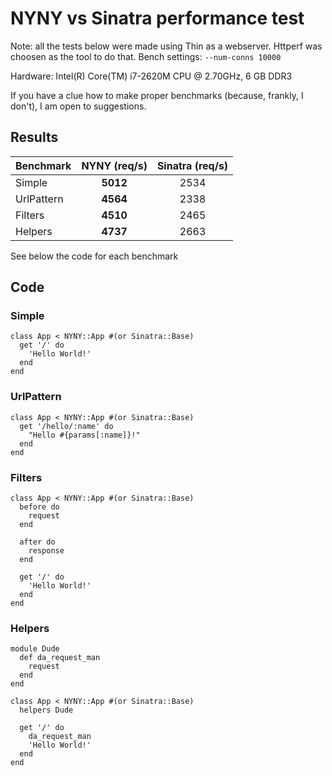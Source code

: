 # NYNY vs Sinatra performance test

Note: all the tests below were made using Thin as a webserver. Httperf was
choosen as the tool to do that. Bench settings: `--num-conns 10000`

Hardware: Intel(R) Core(TM) i7-2620M CPU @ 2.70GHz, 6 GB DDR3

If you have a clue how to make proper benchmarks (because, frankly, I don't), I am open to suggestions.

## Results

| Benchmark | NYNY (req/s) | Sinatra (req/s) |
|-----------|:---------------:|:---------------:|
| Simple    |__5012__         |2534             |
| UrlPattern|__4564__         |2338             |
| Filters   |__4510__         |2465             |
| Helpers   |__4737__         |2663             |

See below the code for each benchmark

## Code
### Simple

    class App < NYNY::App #(or Sinatra::Base)
      get '/' do
        'Hello World!'
      end
    end
    
### UrlPattern
    class App < NYNY::App #(or Sinatra::Base)
      get '/hello/:name' do
        "Hello #{params[:name]}!"
      end
    end

### Filters
    class App < NYNY::App #(or Sinatra::Base)
      before do
        request
      end
    
      after do
        response
      end
    
      get '/' do
        'Hello World!'
      end
    end
    
### Helpers
    module Dude
      def da_request_man
        request
      end
    end
    
    class App < NYNY::App #(or Sinatra::Base)
      helpers Dude
    
      get '/' do
        da_request_man
        'Hello World!'
      end
    end


